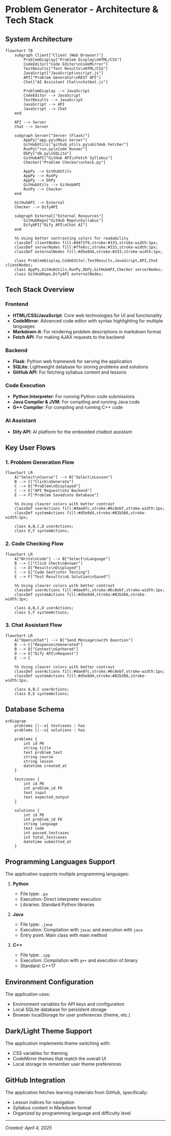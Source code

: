 # Problem Generator - Architecture & Tech Stack

## System Architecture

```mermaid
flowchart TB
    subgraph Client["Client (Web Browser)"]
        ProblemDisplay["Problem Display\nHTML/CSS"] 
        CodeEditor["Code Editor\nCodeMirror"] 
        TestResults["Test Results\nHTML/CSS"]
        JavaScript["JavaScript\nscript.js"]
        API["Problem Generator\nREST API"]
        Chat["AI Assistant Chat\nchatbot.js"]
        
        ProblemDisplay --> JavaScript
        CodeEditor --> JavaScript
        TestResults --> JavaScript
        JavaScript --> API
        JavaScript --> Chat
    end
    
    API --> Server
    Chat --> Server
    
    subgraph Server["Server (Flask)"]
        AppPy["app.py\nMain Server"]
        GitHubUtils["github_utils.py\nGitHub Fetcher"]
        RunPy["run.py\nCode Runner"]
        DbPy["db.py\nSQLite"]
        GitHubAPI["GitHub API\nFetch Syllabus"]
        Checker["Problem Checker\ncheck.py"]
        
        AppPy --> GitHubUtils
        AppPy --> RunPy
        AppPy --> DbPy
        GitHubUtils --> GitHubAPI
        RunPy --> Checker
    end
    
    GitHubAPI --> External
    Checker --> DifyAPI
    
    subgraph External["External Resources"]
        GitHubRepo["GitHub Repo\nSyllabus"]
        DifyAPI["Dify API\nChat AI"]
    end
    
    %% Using better contrasting colors for readability
    classDef clientNodes fill:#d4f1f9,stroke:#333,stroke-width:1px;
    classDef serverNodes fill:#ffe6cc,stroke:#333,stroke-width:1px;
    classDef externalNodes fill:#d5e8d4,stroke:#333,stroke-width:1px;
    
    class ProblemDisplay,CodeEditor,TestResults,JavaScript,API,Chat clientNodes;
    class AppPy,GitHubUtils,RunPy,DbPy,GitHubAPI,Checker serverNodes;
    class GitHubRepo,DifyAPI externalNodes;
```

## Tech Stack Overview

### Frontend
- **HTML/CSS/JavaScript**: Core web technologies for UI and functionality
- **CodeMirror**: Advanced code editor with syntax highlighting for multiple languages
- **Markdown-it**: For rendering problem descriptions in markdown format
- **Fetch API**: For making AJAX requests to the backend

### Backend
- **Flask**: Python web framework for serving the application
- **SQLite**: Lightweight database for storing problems and solutions
- **GitHub API**: For fetching syllabus content and lessons

### Code Execution
- **Python Interpreter**: For running Python code submissions
- **Java Compiler & JVM**: For compiling and running Java code
- **G++ Compiler**: For compiling and running C++ code

### AI Assistant
- **Dify API**: AI platform for the embedded chatbot assistant

## Key User Flows

### 1. Problem Generation Flow

```mermaid
flowchart LR
    A["Select\nCourse"] --> B["Select\nLesson"]
    B --> C["Click\nGenerate"]
    C --> D["Problem\nDisplayed"]
    C --> E["API Request\nto Backend"]
    E --> F["Problem Saved\nto Database"]
    
    %% Using clearer colors with better contrast
    classDef userActions fill:#dae8fc,stroke:#6c8ebf,stroke-width:1px;
    classDef systemActions fill:#d5e8d4,stroke:#82b366,stroke-width:1px;
    
    class A,B,C,D userActions;
    class E,F systemActions;
```

### 2. Code Checking Flow

```mermaid
flowchart LR
    A["Write\nCode"] --> B["Select\nLanguage"]
    B --> C["Click Check\nAnswer"]
    C --> D["Results\nDisplayed"]
    C --> E["Code Sent\nfor Testing"]
    E --> F["Test Results\n& Solution\nSaved"]
    
    %% Using clearer colors with better contrast
    classDef userActions fill:#dae8fc,stroke:#6c8ebf,stroke-width:1px;
    classDef systemActions fill:#d5e8d4,stroke:#82b366,stroke-width:1px;
    
    class A,B,C,D userActions;
    class E,F systemActions;
```

### 3. Chat Assistant Flow

```mermaid
flowchart LR
    A["Open\nChat"] --> B["Send Message\nwith Question"]
    B --> C["Response\nGenerated"]
    B --> D["Context\nGathered"]
    D --> E["Dify API\nRequest"]
    E --> C
    
    %% Using clearer colors with better contrast
    classDef userActions fill:#dae8fc,stroke:#6c8ebf,stroke-width:1px;
    classDef systemActions fill:#d5e8d4,stroke:#82b366,stroke-width:1px;
    
    class A,B,C userActions;
    class D,E systemActions;
```

## Database Schema

```mermaid
erDiagram
    problems ||--o{ testcases : has
    problems ||--o{ solutions : has
    
    problems {
        int id PK
        string title
        text problem_text
        string course
        string lesson
        datetime created_at
    }
    
    testcases {
        int id PK
        int problem_id FK
        text input
        text expected_output
    }
    
    solutions {
        int id PK
        int problem_id FK
        string language
        text code
        int passed_testcases
        int total_testcases
        datetime submitted_at
    }
```

## Programming Languages Support

The application supports multiple programming languages:

1. **Python**
   - File type: `.py`
   - Execution: Direct interpreter execution
   - Libraries: Standard Python libraries

2. **Java**
   - File type: `.java`
   - Execution: Compilation with `javac` and execution with `java`
   - Entry point: Main class with main method

3. **C++**
   - File type: `.cpp`
   - Execution: Compilation with `g++` and execution of binary
   - Standard: C++17

## Environment Configuration

The application uses:
- Environment variables for API keys and configuration
- Local SQLite database for persistent storage
- Browser localStorage for user preferences (theme, etc.)

## Dark/Light Theme Support

The application implements theme switching with:
- CSS variables for theming
- CodeMirror themes that match the overall UI
- Local storage to remember user theme preferences

## GitHub Integration

The application fetches learning materials from GitHub, specifically:
- Lesson indices for navigation
- Syllabus content in Markdown format
- Organized by programming language and difficulty level

---

*Created: April 4, 2025*
